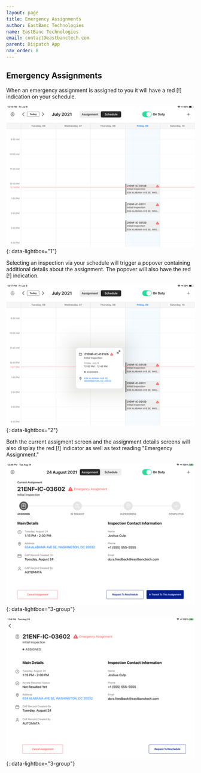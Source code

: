 ```yaml
---
layout: page
title: Emergency Assignments
author: EastBanc Technologies
name: EastBanc Technologies
email: contact@eastbanctech.com
parent: Dispatch App
nav_order: 8
---
```


<section id="emergency-assignments" markdown="1">

# Emergency Assignments
When an emergency assignment is assigned to you it will have a red [!] indication on your schedule.

![Emergency Schedule View -screenshot](../images/dispatch-app/da-emergency-assignment/emergency-assignments1.png){: data-lightbox="1"}

Selecting an inspection via your schedule will trigger a popover containing additional details about the assignment. The popover will also have the red [!] indication.

![IMG_0388 -screenshot](../images/dispatch-app/da-emergency-assignment/emergency-assignments2.png){: data-lightbox="2"}

Both the current assigment screen and the assignment details screens will also display the red [!] indicator as well as text reading "Emergency Assignment."

![IMG_0387 -screenshot](../images/dispatch-app/da-emergency-assignment/emergency-assignments3.png){: data-lightbox="3-group"}

![IMG_0389 -screenshot](../images/dispatch-app/da-emergency-assignment/emergency-assignments4.png){: data-lightbox="3-group"}
</section>
